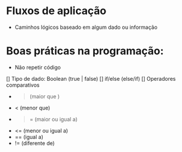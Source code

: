 # Fluxos de aplicação

- Caminhos lógicos baseado em algum dado ou informação 

# Boas práticas na programação:

- Não repetir código 

[] Tipo de dado: Boolean (true | false) 
[] if/else (else/if) 
[] Operadores comparativos 
- > (maior que ) 
- < (menor que) 
- >= (maior ou igual a) 
- <= (menor ou igual a) 
- == (igual a) 
- != (diferente de) 
